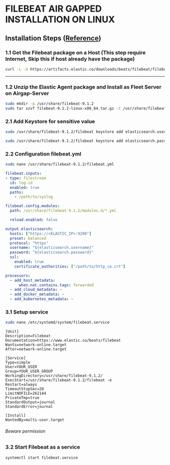 # FILEBEAT AIR GAPPED INSTALLATION ON LINUX

## Installation Steps ([Reference](https://www.elastic.co/docs/reference/beats/filebeat/filebeat-installation-configuration))

### 1.1 Get the Filebeat package on a Host (This step require Internet, Skip this if host already have the package)

```bash
curl -L -O https://artifacts.elastic.co/downloads/beats/filebeat/filebeat-9.1.2-linux-x86_64.tar.gz
```

---

### 1.2 Unzip the Elastic Agent package and Install as Fleet Server on Airgap-Server
```bash
sudo mkdir -p /usr/share/filebeat-9.1.2
sudo tar xzvf filebeat-9.1.2-linux-x86_64.tar.gz -C /usr/share/filebeat-9.1.2 --strip-components=1
```

### 2.1 Add Keystore for sensitive value

```bash
sudo /usr/share/filebeat-9.1.2/filebeat keystore add elasticsearch.username
```

```bash
sudo /usr/share/filebeat-9.1.2/filebeat keystore add elasticsearch.password
```

### 2.2 Configuration filebeat.yml

```bash
sudo nano /usr/share/filebeat-9.1.2/filebeat.yml
```

```yaml
filebeat.inputs:
- type: filestream
  id: log-id
  enabled: true
  paths:
    - /path/to/syslog

filebeat.config.modules:
  path: /usr/share/filebeat-9.1.2/modules.d/*.yml

  reload.enabled: false

output.elasticsearch:
  hosts: ["https://<ELASTIC_IP>:9200"]
  preset: balanced
  protocol: "https"
  username: "${elasticsearch.username}"
  password: "${elasticsearch.password}"
  ssl:
    enabled: true
    certificate_authorities: ["/path/to/http_ca.crt"]

processors:
  - add_host_metadata:
      when.not.contains.tags: forwarded
  - add_cloud_metadata: ~
  - add_docker_metadata: ~
  - add_kubernetes_metadata: ~
```

### 3.1 Setup service
```bash
sudo nano /etc/systemd/system/filebeat.service
```

```service
[Unit]
Description=Filebeat
Documentation=https://www.elastic.co/beats/filebeat
Wants=network-online.target
After=network-online.target

[Service]
Type=simple
User=YOUR_USER
Group=YOUR_USER_GROUP
WorkingDirectory=/usr/share/filebeat-9.1.2/
ExecStart=/usr/share/filebeat-9.1.2/filebeat -e
Restart=always
TimeoutStopSec=20
LimitNOFILE=262144
PrivateTmp=true
StandardOutput=journal
StandardError=journal

[Install]
WantedBy=multi-user.target
```
###### Beware permission

### 3.2 Start Filebeat as a service
```bash
systemctl start filebeat.service
```
